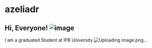 # azeliadr

## Hi, Everyone! ![image](https://user-images.githubusercontent.com/72216788/236272782-f30273ca-7886-4ae2-9312-c789b040d0a8.png)

I am a graduated Student at IPB University ![Uploading image.png…]()

